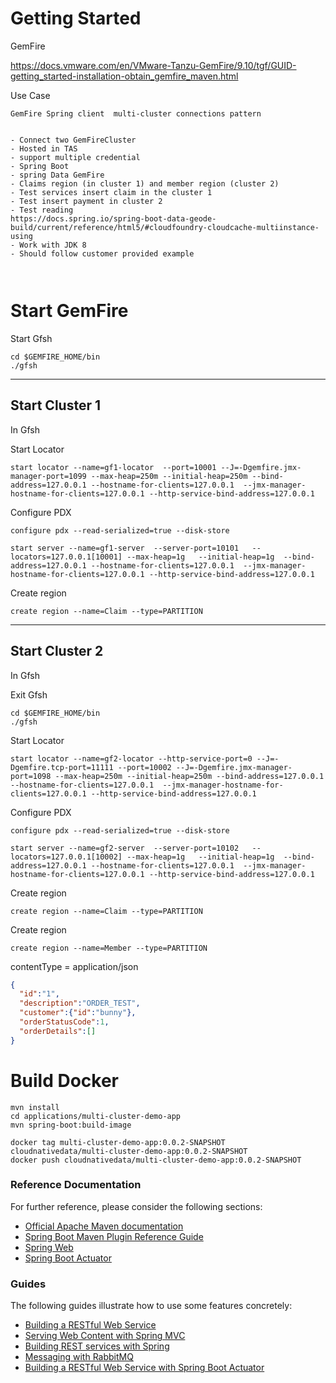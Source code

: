 # Getting Started


GemFire 

https://docs.vmware.com/en/VMware-Tanzu-GemFire/9.10/tgf/GUID-getting_started-installation-obtain_gemfire_maven.html


Use Case

```
GemFire Spring client  multi-cluster connections pattern


- Connect two GemFireCluster 
- Hosted in TAS
- support multiple credential
- Spring Boot 
- spring Data GemFire
- Claims region (in cluster 1) and member region (cluster 2)
- Test services insert claim in the cluster 1
- Test insert payment in cluster 2
- Test reading 
https://docs.spring.io/spring-boot-data-geode-build/current/reference/html5/#cloudfoundry-cloudcache-multiinstance-using
- Work with JDK 8
- Should follow customer provided example  



```

# Start GemFire 

Start Gfsh

```shell
cd $GEMFIRE_HOME/bin
./gfsh
```
-------------------------------------
## Start Cluster 1 
In Gfsh

Start Locator 
```shell
start locator --name=gf1-locator  --port=10001 --J=-Dgemfire.jmx-manager-port=1099 --max-heap=250m --initial-heap=250m --bind-address=127.0.0.1 --hostname-for-clients=127.0.0.1  --jmx-manager-hostname-for-clients=127.0.0.1 --http-service-bind-address=127.0.0.1
```
Configure PDX

```shell
configure pdx --read-serialized=true --disk-store
```

```shell
start server --name=gf1-server  --server-port=10101   --locators=127.0.0.1[10001] --max-heap=1g   --initial-heap=1g  --bind-address=127.0.0.1 --hostname-for-clients=127.0.0.1  --jmx-manager-hostname-for-clients=127.0.0.1 --http-service-bind-address=127.0.0.1
```

Create region 
```shell
create region --name=Claim --type=PARTITION
```

-------------------------------------
## Start Cluster 2
In Gfsh 

Exit Gfsh

```shell
cd $GEMFIRE_HOME/bin
./gfsh
```

Start Locator
```shell
start locator --name=gf2-locator --http-service-port=0 --J=-Dgemfire.tcp-port=11111 --port=10002 --J=-Dgemfire.jmx-manager-port=1098 --max-heap=250m --initial-heap=250m --bind-address=127.0.0.1 --hostname-for-clients=127.0.0.1  --jmx-manager-hostname-for-clients=127.0.0.1 --http-service-bind-address=127.0.0.1
```
Configure PDX

```shell
configure pdx --read-serialized=true --disk-store
```

```shell
start server --name=gf2-server  --server-port=10102   --locators=127.0.0.1[10002] --max-heap=1g   --initial-heap=1g  --bind-address=127.0.0.1 --hostname-for-clients=127.0.0.1  --jmx-manager-hostname-for-clients=127.0.0.1 --http-service-bind-address=127.0.0.1
```

Create region
```shell
create region --name=Claim --type=PARTITION
```

Create region
```shell
create region --name=Member --type=PARTITION
```


contentType = application/json

```json
{
  "id":"1",
  "description":"ORDER_TEST",
  "customer":{"id":"bunny"},
  "orderStatusCode":1,
  "orderDetails":[]
}
```

# Build Docker


```shell
mvn install
cd applications/multi-cluster-demo-app
mvn spring-boot:build-image

docker tag multi-cluster-demo-app:0.0.2-SNAPSHOT cloudnativedata/multi-cluster-demo-app:0.0.2-SNAPSHOT
docker push cloudnativedata/multi-cluster-demo-app:0.0.2-SNAPSHOT
```

### Reference Documentation
For further reference, please consider the following sections:

* [Official Apache Maven documentation](https://maven.apache.org/guides/index.html)
* [Spring Boot Maven Plugin Reference Guide](https://docs.spring.io/spring-boot/docs/3.0.0/maven-plugin/reference/html/)
* [Spring Web](https://docs.spring.io/spring-boot/docs/3.0.0/reference/htmlsingle/#web)
* [Spring Boot Actuator](https://docs.spring.io/spring-boot/docs/3.0.0/reference/htmlsingle/#actuator)

### Guides
The following guides illustrate how to use some features concretely:

* [Building a RESTful Web Service](https://spring.io/guides/gs/rest-service/)
* [Serving Web Content with Spring MVC](https://spring.io/guides/gs/serving-web-content/)
* [Building REST services with Spring](https://spring.io/guides/tutorials/rest/)
* [Messaging with RabbitMQ](https://spring.io/guides/gs/messaging-rabbitmq/)
* [Building a RESTful Web Service with Spring Boot Actuator](https://spring.io/guides/gs/actuator-service/)

